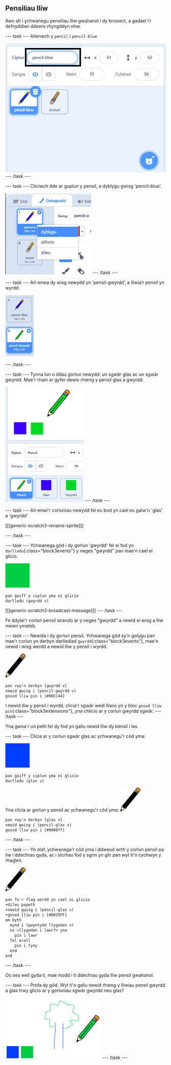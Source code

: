 ## Pensiliau lliw

Awn ati i ychwanegu pensiliau lliw gwahanol i dy brosiect, a gadael i’r defnyddiwr ddewis rhyngddyn nhw.

--- task --- Ailenwch y `pencil` i `pencil-blue`

![ail-enwi-pensil](images/rename-pencil.png) --- /task ---

--- task --- Cliciwch dde ar guplun y pensil, a dyblygu gwisg 'pencil-blue'.

![sgrinlun](images/paint-blue-duplicate.png) --- /task ---

--- task --- Ail-enwa dy wisg newydd yn ‘pensil-gwyrdd’, a lliwia’r pensil yn wyrdd.

![sgrinlun](images/paint-pencil-green.png)

--- /task ---

--- task --- Tynna lun o ddau gorlun newydd: un sgwâr glas ac un sgwâr gwyrdd. Mae'r rhain ar gyfer dewis rhwng y pensil glas a gwyrdd.

![sgrinlun](images/paint-selectors.png) --- /task ---

--- task --- Ail-enwi'r corluniau newydd fel eu bod yn cael eu galw'n 'glas' a 'gwyrdd'

[[[generic-scratch3-rename-sprite]]]

--- /task ---

--- task --- Ychwanega gôd i dy gorlun 'gwyrdd' fel ei fod yn `darlledu`{:class="block3events"} y neges "gwyrdd" pan mae'n cael ei glicio.

![sgwâr gwyrdd](images/green_square.png)

```blocks3
pan gaiff y ciplun yma ei glicio
darlledu (gwyrdd v)
```

[[[generic-scratch3-broadcast-message]]] --- /task ---

Fe ddylai'r corlun pensil wrando ar y neges "gwyrdd" a newid ei wisg a lliw mewn ymateb.

--- task --- Newida i dy gorlun pensil. Ychwanega gôd sy'n golygu pan mae'r corlun yn derbyn darllediad `gwyrdd`{:class="block3events"}, mae'n newid i wisg werdd a newid lliw y pensil i wyrdd.

![pensil](images/pencil.png)

```blocks3
pan rwy'n derbyn [gwyrdd v]
newid gwisg i (pencil-gwyrdd v)
gosod lliw pin i [#00CC44]
```

I newid lliw y pensil i wyrdd, clicia'r sgwâr wedi lliwio yn y bloc `gosod lliw pin`{:class="block3extensions"}, yna chlicio ar y corlun gwyrdd sgwâr. --- /task ---

Yna gwna'r un peth fel dy fod yn gallu newid lliw dy bensil i las.

--- task --- Clicia ar y corlun sgwâr glas ac ychwanegu'r côd yma:

![blue_square](images/blue_square.png)

```blocks3
pan gaiff y ciplun yma ei glicio
darlledu (glas v)
```

Yna clicia ar gorlun y pensil ac ychwanegu'r côd yma: ![pensil](images/pencil.png)

```blocks3
pan rwy'n derbyn [glas v]
newid gwisg i (pencil-glas v)
gosod lliw pin i [#0000ff]
```

--- /task ---

--- task --- Yn olaf, ychwanega'r côd yma i ddweud wrth y corlun pensil pa liw i ddechrau gyda, ac i sicrhau fod y sgrin yn glir pan wyt ti'n cychwyn y rhaglen.

![pensil](images/pencil.png)

```blocks3
pan fo'r flag werdd yn cael ei glicio
+dileu popeth
+newid gwisg i (pencil-glas v)
+gosod lliw pin i [#0035FF]
am byth 
  mynd i (pwyntydd llygoden v)
  os <llygoden i lawr?> yna 
    pin i lawr
  fel arall 
    pin i fyny
  end
end
```

--- /task ---

Os oes well gyda ti, mae modd i ti ddechrau gyda lliw pensil gwahanol.

--- task --- Profa dy gôd. Wyt ti'n gallu newid rhwng y lliwiau pensil gwyrdd a glas trwy glicio ar y gorluniau sgwâr gwyrdd neu glas?

![sgrinlun](images/paint-pens-test.png) --- /task ---